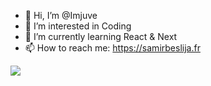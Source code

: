 - 👋 Hi, I’m @Imjuve
- 👀 I’m interested in Coding
- 🌱 I’m currently learning React & Next
- 📫 How to reach me: https://samirbeslija.fr

[![](https://visitcount.itsvg.in/api?id=Imjuve&label=Profile%20Views&icon=5&pretty=true)](https://visitcount.itsvg.in)


<!---
Imjuve/Imjuve is a ✨ special ✨ repository because its `README.md` (this file) appears on your GitHub profile.
You can click the Preview link to take a look at your changes.
--->
